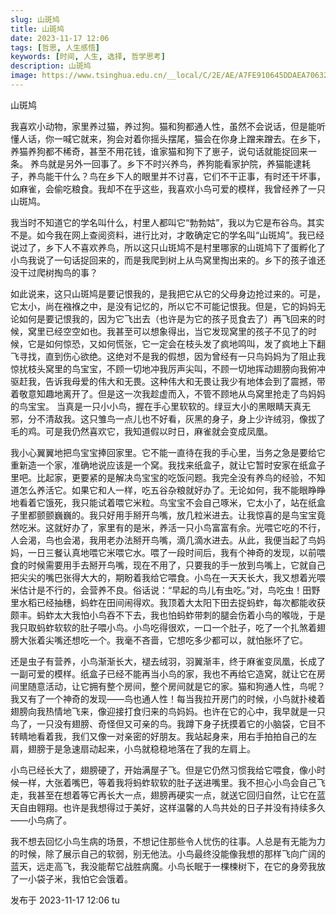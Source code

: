 ```yaml
---
slug: 山斑鸠
title: 山斑鸠
date: 2023-11-17 12:06
tags: [哲思, 人生感悟]
keywords: [时间, 人生, 选择, 哲学思考]
description: 山斑鸠
image: https://www.tsinghua.edu.cn/__local/C/2E/AE/A7FE910645DDAEA70632C7D5899_C1363542_213B6.jpg
---
```


山斑鸠
<!-- truncate -->

我喜欢小动物，家里养过猫，养过狗。猫和狗都通人性，虽然不会说话，但是能听懂人话，你一喊它就来，狗会对着你摇头摆尾，猫会在你身上蹭来蹭去。在乡下，养猫养狗都不稀奇，甚至不用花钱，谁家猫和狗下了崽子，说句话就能捉回来一条。
养鸟就是另外一回事了。乡下不时兴养鸟，养狗能看家护院，养猫能逮耗子，养鸟能干什么？鸟在乡下人的眼里并不讨喜，它们不干正事，有时还干坏事，如麻雀，会偷吃粮食。我却不在乎这些，我喜欢小鸟可爱的模样，我曾经养了一只山斑鸠。

我当时不知道它的学名叫什么，村里人都叫它“勃勃姑”，我以为它是布谷鸟。其实不是。如今我在网上查阅资料，进行比对，才敢确定它的学名叫“山斑鸠”。我已经说过了，乡下人不喜欢养鸟，所以这只山斑鸠不是村里哪家的山斑鸠下了蛋孵化了小鸟我说了一句话捉回来的，而是我爬到树上从鸟窝里掏出来的。乡下的孩子谁还没干过爬树掏鸟的事？

如此说来，这只山斑鸠是要记恨我的，是我把它从它的父母身边抢过来的。可是，它太小，尚在襁褓之中，是没有记忆的，所以它不可能记恨我。但是，它的妈妈无论如何是要记恨我的，因为它飞出去（也许是为它的孩子觅食去了）再飞回来的时候，窝里已经空空如也。我甚至可以想象得出，当它发现窝里的孩子不见了的时候，它是如何惊恐，又如何慌张，它一定会在枝头发了疯地鸣叫，发了疯地上下翻飞寻找，直到伤心欲绝。这绝对不是我的假想，因为曾经有一只鸟妈妈为了阻止我惊扰枝头窝里的鸟宝宝，不顾一切地冲我厉声尖叫，不顾一切地挥动翅膀向我俯冲驱赶我，告诉我母爱的伟大和无畏。这种伟大和无畏让我少有地体会到了震撼，带着敬意知趣地离开了。但是这一次我趁虚而入，不管不顾地从鸟窝里抢走了鸟妈妈的鸟宝宝。
当真是一只小小鸟，握在手心里软软的。绿豆大小的黑眼睛天真无邪，分不清敌我。这只雏鸟一点儿也不好看，灰黑的身子，身上少许绒羽，像拔了毛的鸡。可是我仍然喜欢它，我知道假以时日，麻雀就会变成凤凰。


我小心翼翼地把鸟宝宝捧回家里。它不能一直待在我的手心里，当务之急是要给它重新造一个家，准确地说应该是一个窝。我找来纸盒子，就让它暂时安家在纸盒子里吧。比起家，更要紧的是解决鸟宝宝的吃饭问题。我完全没有养鸟的经验，不知道怎么养活它。如果它和人一样，吃五谷杂粮就好办了。无论如何，我不能眼睁睁地看着它饿死，我只能试着喂它米粒。鸟宝宝不会自己啄米，它太小了，站在纸盒子里都颤颤巍巍的。我只好用手掰开鸟嘴，放几粒米进去。让我惊喜的是鸟宝宝竟然吃米。这就好办了，家里有的是米，养活一只小鸟富富有余。光喂它吃的不行，人会渴，鸟也会渴，我用老办法掰开鸟嘴，滴几滴水进去。从此，我便当起了鸟妈妈，一日三餐认真地喂它米喂它水。喂了一段时间后，我有个神奇的发现，以前喂食的时候需要用手去掰开鸟嘴，现在不用了，只要我的手一放到鸟嘴上，它就自己把尖尖的嘴巴张得大大的，期盼着我给它喂食。小鸟在一天天长大，我又想着光喂米估计是不行的，会营养不良。俗话说：“早起的鸟儿有虫吃。”对，鸟吃虫！田野里水稻已经抽穗，蚂蚱在田间闹得欢。我顶着大太阳下田去捉蚂蚱，每次都能收获颇丰。蚂蚱太大我怕小鸟吞不下去，我也怕蚂蚱带刺的腿会伤着小鸟的喉咙，于是我只取蚂蚱软软的肚子喂小鸟。小鸟吃得很欢，一口一个肚子，吃了一个扎煞着翅膀大张着尖嘴还想吃一个。我毫不吝啬，它想吃多少都可以，就怕胀坏了它。

还是虫子有营养，小鸟渐渐长大，褪去绒羽，羽翼渐丰，终于麻雀变凤凰，长成了一副可爱的模样。纸盒子已经不能再当小鸟的家，我也不再给它造窝，就让它在房间里随意活动，让它拥有整个房间，整个房间就是它的家。猫和狗通人性，鸟呢？我又有了一个神奇的发现——鸟也通人性！每当我拉开房门的时候，小鸟就扑棱着翅膀向我热情地飞来，像迎接打食归来的鸟妈妈。也许在它的心中，我早就是一只鸟了，一只没有翅膀、奇怪但又可亲的鸟。我蹲下身子抚摸着它的小脑袋，它目不转睛地看着我，我们又像一对亲密的好朋友。我站起身来，用右手拍拍自己的左肩，翅膀于是急速扇动起来，小鸟就稳稳地落在了我的左肩上。


小鸟已经长大了，翅膀硬了，开始满屋子飞。但是它仍然习惯我给它喂食，像小时候一样，大张着嘴巴，等着我将蚂蚱软软的肚子送进嘴里。我不担心小鸟会自己飞走，我甚至在想着等它再长大一点，翅膀再硬实一点，就送它回归自然，让它在蓝天自由翱翔。也许是我想得过于美好，这样温馨的人鸟共处的日子并没有持续多久——小鸟病了。


我不想去回忆小鸟生病的场景，不想记住那些令人忧伤的往事。人总是有无能为力的时候，除了展示自己的软弱，别无他法。小鸟最终没能像我想的那样飞向广阔的蓝天，远走高飞，我没能帮它战胜病魔。小鸟长眠于一棵楝树下，在它的身旁我放了一小袋子米，我怕它会饿着。


发布于 2023-11-17 12:06  tu










